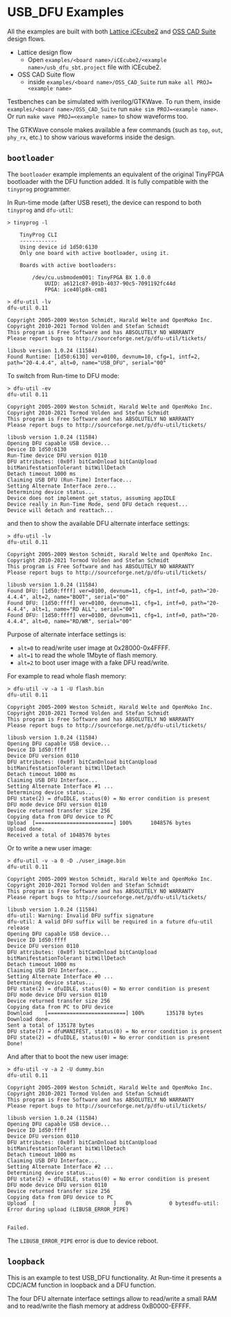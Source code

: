 # USB_DFU Examples

All the examples are built with both [Lattice iCEcube2](https://www.latticesemi.com/iCEcube2) and [OSS CAD Suite](https://github.com/YosysHQ/oss-cad-suite-build) design flows.

* Lattice design flow
	* Open `examples/<board name>/iCEcube2/<example name>/usb_dfu_sbt.project` file with iCEcube2.
* OSS CAD Suite flow
	* inside `examples/<board name>/OSS_CAD_Suite` run `make all PROJ=<example name>`

Testbenches can be simulated with iverilog/GTKWave.
To run them, inside `examples/<board name>/OSS_CAD_Suite` run `make sim PROJ=<example name>`. Or run `make wave PROJ=<example name>` to show waveforms too.

The GTKWave console makes available a few commands (such as `top`, `out`, `phy_rx`, etc.) to show various waveforms inside the design.

## `bootloader`
The `bootloader` example implements an equivalent of the original TinyFPGA bootloader with the DFU function added. It is fully compatible with the `tinyprog` programmer.

In Run-time mode (after USB reset), the device can respond to both `tinyprog` and `dfu-util`:

```
> tinyprog -l

    TinyProg CLI
    ------------
    Using device id 1d50:6130
    Only one board with active bootloader, using it.

    Boards with active bootloaders:

        /dev/cu.usbmodem001: TinyFPGA BX 1.0.0
            UUID: a6121c87-091b-4037-90c5-7091192fc44d
            FPGA: ice40lp8k-cm81

```
```
> dfu-util -lv
dfu-util 0.11

Copyright 2005-2009 Weston Schmidt, Harald Welte and OpenMoko Inc.
Copyright 2010-2021 Tormod Volden and Stefan Schmidt
This program is Free Software and has ABSOLUTELY NO WARRANTY
Please report bugs to http://sourceforge.net/p/dfu-util/tickets/

libusb version 1.0.24 (11584)
Found Runtime: [1d50:6130] ver=0100, devnum=10, cfg=1, intf=2, path="20-4.4.4", alt=0, name="USB_DFU", serial="00"
```
To switch from Run-time to DFU mode:

```
> dfu-util -ev
dfu-util 0.11

Copyright 2005-2009 Weston Schmidt, Harald Welte and OpenMoko Inc.
Copyright 2010-2021 Tormod Volden and Stefan Schmidt
This program is Free Software and has ABSOLUTELY NO WARRANTY
Please report bugs to http://sourceforge.net/p/dfu-util/tickets/

libusb version 1.0.24 (11584)
Opening DFU capable USB device...
Device ID 1d50:6130
Run-Time device DFU version 0110
DFU attributes: (0x0f) bitCanDnload bitCanUpload bitManifestationTolerant bitWillDetach
Detach timeout 1000 ms
Claiming USB DFU (Run-Time) Interface...
Setting Alternate Interface zero...
Determining device status...
Device does not implement get_status, assuming appIDLE
Device really in Run-Time Mode, send DFU detach request...
Device will detach and reattach...
```
and then to show the available DFU alternate interface settings:

```
> dfu-util -lv
dfu-util 0.11

Copyright 2005-2009 Weston Schmidt, Harald Welte and OpenMoko Inc.
Copyright 2010-2021 Tormod Volden and Stefan Schmidt
This program is Free Software and has ABSOLUTELY NO WARRANTY
Please report bugs to http://sourceforge.net/p/dfu-util/tickets/

libusb version 1.0.24 (11584)
Found DFU: [1d50:ffff] ver=0100, devnum=11, cfg=1, intf=0, path="20-4.4.4", alt=2, name="BOOT", serial="00"
Found DFU: [1d50:ffff] ver=0100, devnum=11, cfg=1, intf=0, path="20-4.4.4", alt=1, name="RD ALL", serial="00"
Found DFU: [1d50:ffff] ver=0100, devnum=11, cfg=1, intf=0, path="20-4.4.4", alt=0, name="RD/WR", serial="00"
```
Purpose of alternate interface settings is:

* `alt=0` to read/write user image at 0x28000-0x4FFFF.
* `alt=1` to read the whole 1Mbyte of flash memory.
* `alt=2` to boot user image with a fake DFU read/write.

For example to read whole flash memory:

```
> dfu-util -v -a 1 -U flash.bin
dfu-util 0.11

Copyright 2005-2009 Weston Schmidt, Harald Welte and OpenMoko Inc.
Copyright 2010-2021 Tormod Volden and Stefan Schmidt
This program is Free Software and has ABSOLUTELY NO WARRANTY
Please report bugs to http://sourceforge.net/p/dfu-util/tickets/

libusb version 1.0.24 (11584)
Opening DFU capable USB device...
Device ID 1d50:ffff
Device DFU version 0110
DFU attributes: (0x0f) bitCanDnload bitCanUpload bitManifestationTolerant bitWillDetach
Detach timeout 1000 ms
Claiming USB DFU Interface...
Setting Alternate Interface #1 ...
Determining device status...
DFU state(2) = dfuIDLE, status(0) = No error condition is present
DFU mode device DFU version 0110
Device returned transfer size 256
Copying data from DFU device to PC
Upload	[=========================] 100%      1048576 bytes
Upload done.
Received a total of 1048576 bytes
```
Or to write a new user image:

```
> dfu-util -v -a 0 -D ./user_image.bin
dfu-util 0.11

Copyright 2005-2009 Weston Schmidt, Harald Welte and OpenMoko Inc.
Copyright 2010-2021 Tormod Volden and Stefan Schmidt
This program is Free Software and has ABSOLUTELY NO WARRANTY
Please report bugs to http://sourceforge.net/p/dfu-util/tickets/

libusb version 1.0.24 (11584)
dfu-util: Warning: Invalid DFU suffix signature
dfu-util: A valid DFU suffix will be required in a future dfu-util release
Opening DFU capable USB device...
Device ID 1d50:ffff
Device DFU version 0110
DFU attributes: (0x0f) bitCanDnload bitCanUpload bitManifestationTolerant bitWillDetach
Detach timeout 1000 ms
Claiming USB DFU Interface...
Setting Alternate Interface #0 ...
Determining device status...
DFU state(2) = dfuIDLE, status(0) = No error condition is present
DFU mode device DFU version 0110
Device returned transfer size 256
Copying data from PC to DFU device
Download	[=========================] 100%       135178 bytes
Download done.
Sent a total of 135178 bytes
DFU state(7) = dfuMANIFEST, status(0) = No error condition is present
DFU state(2) = dfuIDLE, status(0) = No error condition is present
Done!
```
And after that to boot the new user image:

```
> dfu-util -v -a 2 -U dummy.bin
dfu-util 0.11

Copyright 2005-2009 Weston Schmidt, Harald Welte and OpenMoko Inc.
Copyright 2010-2021 Tormod Volden and Stefan Schmidt
This program is Free Software and has ABSOLUTELY NO WARRANTY
Please report bugs to http://sourceforge.net/p/dfu-util/tickets/

libusb version 1.0.24 (11584)
Opening DFU capable USB device...
Device ID 1d50:ffff
Device DFU version 0110
DFU attributes: (0x0f) bitCanDnload bitCanUpload bitManifestationTolerant bitWillDetach
Detach timeout 1000 ms
Claiming USB DFU Interface...
Setting Alternate Interface #2 ...
Determining device status...
DFU state(2) = dfuIDLE, status(0) = No error condition is present
DFU mode device DFU version 0110
Device returned transfer size 256
Copying data from DFU device to PC
Upload	[                         ]   0%            0 bytesdfu-util:
Error during upload (LIBUSB_ERROR_PIPE)


Failed.
```
The `LIBUSB_ERROR_PIPE` error is due to device reboot.


## `loopback`
This is an example to test USB\_DFU functionality.
At Run-time it presents a CDC/ACM function in loopback and a DFU function.

The four DFU alternate interface settings allow to read/write a small RAM and to read/write the flash memory at address 0xB0000-EFFFF.


